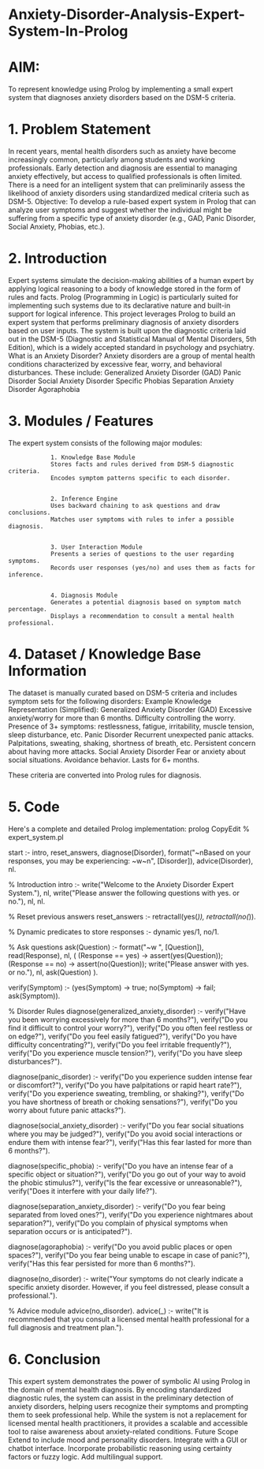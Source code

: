 # Anxiety-Disorder-Analysis-Expert-System-In-Prolog

# AIM:
To represent knowledge using Prolog by implementing a small expert system that diagnoses anxiety disorders based on the DSM-5 criteria.



# 1. Problem Statement
In recent years, mental health disorders such as anxiety have become increasingly common, particularly among students and working professionals. Early detection and diagnosis are essential to managing anxiety effectively, but access to qualified professionals is often limited. There is a need for an intelligent system that can preliminarily assess the likelihood of anxiety disorders using standardized medical criteria such as DSM-5.
Objective:
To develop a rule-based expert system in Prolog that can analyze user symptoms and suggest whether the individual might be suffering from a specific type of anxiety disorder (e.g., GAD, Panic Disorder, Social Anxiety, Phobias, etc.).



# 2. Introduction
Expert systems simulate the decision-making abilities of a human expert by applying logical reasoning to a body of knowledge stored in the form of rules and facts. Prolog (Programming in Logic) is particularly suited for implementing such systems due to its declarative nature and built-in support for logical inference.
This project leverages Prolog to build an expert system that performs preliminary diagnosis of anxiety disorders based on user inputs. The system is built upon the diagnostic criteria laid out in the DSM-5 (Diagnostic and Statistical Manual of Mental Disorders, 5th Edition), which is a widely accepted standard in psychology and psychiatry.
What is an Anxiety Disorder?
Anxiety disorders are a group of mental health conditions characterized by excessive fear, worry, and behavioral disturbances. These include:
Generalized Anxiety Disorder (GAD)
Panic Disorder
Social Anxiety Disorder
Specific Phobias
Separation Anxiety Disorder
Agoraphobia



# 3. Modules / Features
The expert system consists of the following major modules:
       
                1. Knowledge Base Module
                Stores facts and rules derived from DSM-5 diagnostic criteria.
                Encodes symptom patterns specific to each disorder.
                
                
                2. Inference Engine
                Uses backward chaining to ask questions and draw conclusions.
                Matches user symptoms with rules to infer a possible diagnosis.
                
                
                3. User Interaction Module
                Presents a series of questions to the user regarding symptoms.
                Records user responses (yes/no) and uses them as facts for inference.
                
                
                4. Diagnosis Module
                Generates a potential diagnosis based on symptom match percentage.
                Displays a recommendation to consult a mental health professional.





# 4. Dataset / Knowledge Base Information
The dataset is manually curated based on DSM-5 criteria and includes symptom sets for the following disorders:
Example Knowledge Representation (Simplified):
                Generalized Anxiety Disorder (GAD)
                Excessive anxiety/worry for more than 6 months.
                Difficulty controlling the worry.
                Presence of 3+ symptoms: restlessness, fatigue, irritability, muscle tension, sleep disturbance, etc.
                Panic Disorder
                Recurrent unexpected panic attacks.
                Palpitations, sweating, shaking, shortness of breath, etc.
                Persistent concern about having more attacks.
Social Anxiety Disorder
Fear or anxiety about social situations.
Avoidance behavior.
Lasts for 6+ months.

These criteria are converted into Prolog rules for diagnosis.





# 5. Code
Here's a complete and detailed Prolog implementation:
prolog
CopyEdit
% expert_system.pl

start :-
    intro,
    reset_answers,
    diagnose(Disorder),
    format("~nBased on your responses, you may be experiencing: ~w~n", [Disorder]),
    advice(Disorder),
    nl.

% Introduction
intro :-
    write("Welcome to the Anxiety Disorder Expert System."), nl,
    write("Please answer the following questions with yes. or no."), nl, nl.

% Reset previous answers
reset_answers :-
    retractall(yes(_)),
    retractall(no(_)).

% Dynamic predicates to store responses
:- dynamic yes/1, no/1.

% Ask questions
ask(Question) :-
    format("~w ", [Question]),
    read(Response),
    nl,
    ( (Response == yes) -> assert(yes(Question));
      (Response == no)  -> assert(no(Question)); 
      write("Please answer with yes. or no."), nl, ask(Question) ).

verify(Symptom) :-
    (yes(Symptom) -> true;
     no(Symptom) -> fail;
     ask(Symptom)).

% Disorder Rules
diagnose(generalized_anxiety_disorder) :-
    verify("Have you been worrying excessively for more than 6 months?"),
    verify("Do you find it difficult to control your worry?"),
    verify("Do you often feel restless or on edge?"),
    verify("Do you feel easily fatigued?"),
    verify("Do you have difficulty concentrating?"),
    verify("Do you feel irritable frequently?"),
    verify("Do you experience muscle tension?"),
    verify("Do you have sleep disturbances?").

diagnose(panic_disorder) :-
    verify("Do you experience sudden intense fear or discomfort?"),
    verify("Do you have palpitations or rapid heart rate?"),
    verify("Do you experience sweating, trembling, or shaking?"),
    verify("Do you have shortness of breath or choking sensations?"),
    verify("Do you worry about future panic attacks?").

diagnose(social_anxiety_disorder) :-
    verify("Do you fear social situations where you may be judged?"),
    verify("Do you avoid social interactions or endure them with intense fear?"),
    verify("Has this fear lasted for more than 6 months?").

diagnose(specific_phobia) :-
    verify("Do you have an intense fear of a specific object or situation?"),
    verify("Do you go out of your way to avoid the phobic stimulus?"),
    verify("Is the fear excessive or unreasonable?"),
    verify("Does it interfere with your daily life?").

diagnose(separation_anxiety_disorder) :-
    verify("Do you fear being separated from loved ones?"),
    verify("Do you experience nightmares about separation?"),
    verify("Do you complain of physical symptoms when separation occurs or is anticipated?").

diagnose(agoraphobia) :-
    verify("Do you avoid public places or open spaces?"),
    verify("Do you fear being unable to escape in case of panic?"),
    verify("Has this fear persisted for more than 6 months?").

diagnose(no_disorder) :-
    write("Your symptoms do not clearly indicate a specific anxiety disorder. However, if you feel distressed, please consult a professional.").

% Advice module
advice(no_disorder).
advice(_) :-
    write("It is recommended that you consult a licensed mental health professional for a full diagnosis and treatment plan.").



# 6. Conclusion
This expert system demonstrates the power of symbolic AI using Prolog in the domain of mental health diagnosis. By encoding standardized diagnostic rules, the system can assist in the preliminary detection of anxiety disorders, helping users recognize their symptoms and prompting them to seek professional help.
While the system is not a replacement for licensed mental health practitioners, it provides a scalable and accessible tool to raise awareness about anxiety-related conditions.
Future Scope
Extend to include mood and personality disorders.
Integrate with a GUI or chatbot interface.
Incorporate probabilistic reasoning using certainty factors or fuzzy logic.
Add multilingual support.



